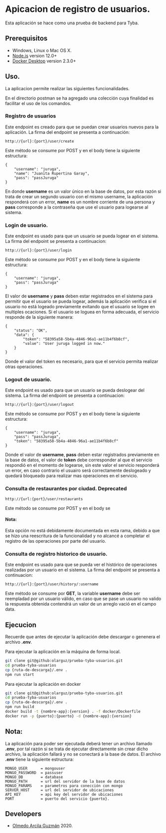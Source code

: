# Apicacion de registro de usuarios.

Esta aplicación se hace como una prueba de backend para Tyba.

## Prerequisitos

* Windows, Linux o Mac OS X.
* [Node.js](https//nodejs.org) version 12.0+
* [Docker Desktop](https://www.docker.com/products/docker-desktop) version 2.3.0+

## Uso.

La aplicacion permite realizar las siguientes funcionalidades.

En el directorio postman se ha agregado una colección cuya finalidad es facilitar el uso de los comandos.

### Registro de usuarios

Este endpoint es creado para que se puedan crear usuarios nuevos para la aplicación.
La firma del endpoint se presenta a continuación:

```
http://{url}:{port}/user/create
```

Este método se consume por POST y en el body tiene la siguiente estructura:

```
{
    "username": "juruga",
    "name": "Juanita Rupertina Garay",
    "pass": "passJuruga"
}
```

En donde **username** es un valor único en la base de datos, por esta razón si trata de crear
un segundo usuario con el mismo username, la aplicación responderá con un error,  **name** es un nombre
corriente de una persona y **pass** corresponde a la contraseña que use el usuario para logearse al sistema.

### Login de usuario.

Este endpoint es usado para que un usuario se pueda logear en el sistema.
La firma del endpoint se presenta a continuacion:

```
http://{url}:{port}/user/login
```

Este método se consume por POST y en el body tiene la siguiente estructura:

```
{
    "username": "juruga",
    "pass": "passJuruga"
}
```

El valor de **username** y **pass** deben estar registrados en el sistema para permitir que el usuario se
pueda logear, además la aplicación verifica si el usuario no está logeado previamente evitando que el usuario se
logee en multiples ocaciones. Si el usuario se loguea en forma adecuada, el servicio responde de la siguiente manera:

```
{
    "status": "OK",
    "data": {
        "token": "58395a58-5b4a-4846-96a1-ae11b4f6b8cf",
        "value": "User juruga logged in now."
    }
}
```

Donde el valor del token es necesario, para que el servicio permita realizar otras operaciones.

### Logout de usuario.

Este endpoint es usado para que un usuario se pueda deslogear del sistema.
La firma del endpoint se presenta a continuacion:

```
http://{url}:{port}/user/logout
```

Este método se consume por POST y en el body tiene la siguiente estructura:

```
{
    "username": "juruga",
    "pass": "passJuruga",
    "token": "58395a58-5b4a-4846-96a1-ae11b4f6b8cf"
}
```

Donde el valor de **username**, **pass** deben estar registrados previamente en la base de datos, el valor de **token** debe corresponder al que el servicio respondió en el momento de logearse, sin este valor el servicio responderá un error, en caso contrario el usuairo será correctamente deslogeado y quedará bloqueado para realizar mas operaciones en el servicio.

### Consulta de restaurantes por ciudad. __Deprecated__

```
http://{url:{port}/user/restaurants
```

Este método se consume por POST y en el body se

#### Nota:
Esta opción no está debidamente documentada en esta rama, debido a que se hizo una reescritura de la funcionalidad y no alcancé a completar el registro de las operaciones por parte del usuario.

### Consulta de registro historico de usuario.

Este endpoint es usado para que se pueda ver el histórico de operaciones realizadas por un usuario en el sistema.
La firma del endpoint se presenta a continuacion:

```
http://{url}:{port}/user/history/:username
```

Este método se consume por **GET**, la variable **username** debe ser reempladad por un usuario válido, en caso que se pase un usuario no valido la respuesta obtenida contendrá un valor de un arreglo vació en el campo data.

## Ejecucion

Recuerde que antes de ejecutar la aplicación debe descargar o genenera el archivo **.env**.

Para ejecutar la aplicación en la máquina de forma local.

````bash
git clone git@github:olarguz/prueba-tyba-usuarios.git
cd prueba-tyba-usuarios
cp {ruta-de-descarga}/.env .
npm run start
````

Para ejecutar la aplicación en docker

````bash
git clone git@github:olarguz/prueba-tyba-usuarios.git
cd prueba-tyba-usuarios
cp {ruta-de-descarga}/.env .
npm run build
docker build -t {nombre-app}:{version} . -f docker/Dockerfile
docker run -p {puerto}:{puerto} -d {nombre-app}:{version}
````

## Nota: 
La aplicación para poder ser ejecutada deberá tener un archivo llamado **.env**, por tal razón si se trata de ejecutar directamente sin crear dicho archivo, la aplicación fallará y no se conectará a la base de datos.
El archivo **.env** tiene la siguiente estructura:

```
MONGO_USER      = mongouser
MONGO_PASSWORD  = passuser
MONGO_DB        = database
MONGO_PATH      = url del servidor de la base de datos
MONGO_PARAMS    = parametros para conección con mongo
SERVER_HOST     = url del servidor de ubicaciones
API_KEY         = api key del servidor de ubicaciones
PORT            = puerto del servicio {puerto}.
```

## Developers
* [Olmedo Arcila Guzmán](https://github.com/olarguz) 2020.
